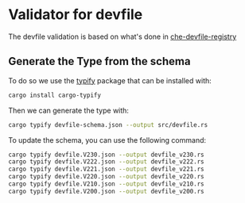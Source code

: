 # Validator for devfile

The devfile validation is based on what's done in [che-devfile-registry](https://github.com/devfile/devworkspace-generator/tree/main/src/devfile-schema)

## Generate the Type from the schema

To do so we use the [typify](https://github.com/oxidecomputer/typify/tree/main) package that can be installed with:

```bash
cargo install cargo-typify
```

Then we can generate the type with:

```bash
cargo typify devfile-schema.json --output src/devfile.rs
```

To update the schema, you can use the following command:

```bash
cargo typify devfile.V230.json --output devfile_v230.rs
cargo typify devfile.V222.json --output devfile_v222.rs
cargo typify devfile.V221.json --output devfile_v221.rs
cargo typify devfile.V220.json --output devfile_v220.rs
cargo typify devfile.V210.json --output devfile_v210.rs
cargo typify devfile.V200.json --output devfile_v200.rs
```
